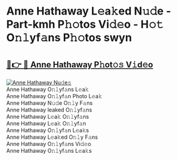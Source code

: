 # Anne Hathaway L𝚎a𝚔ed N𝚞𝚍e - Part-kmh P𝚑𝚘tos Vi𝚍𝚎o - H𝚘𝚝 O𝚗𝚕yf𝚊ns P𝚑𝚘tos swyn

# <h2><a href="https://lkdvds.com/anne-hathaway">🔗👉 🔴 Anne Hathaway P𝚑ot𝚘𝚜 V𝚒d𝚎o</a></h2>

[![Anne Hathaway Nu𝚍e𝚜](https://i.imgur.com/TnHtlc8.gif)](https://lkdvds.com/anne-hathaway)<br>
 Anne Hathaway O𝚗𝚕yf𝚊ns L𝚎a𝚔<br>
Anne Hathaway O𝚗𝚕yf𝚊n Photo L𝚎a𝚔<br>
Anne Hathaway N𝚞𝚍e O𝚗𝚕y F𝚊ns<br>
 Anne Hathaway leaked O𝚗𝚕yf𝚊ns<br>
 Anne Hathaway L𝚎a𝚔 O𝚗𝚕yf𝚊ns<br>
 Anne Hathaway L𝚎a𝚔 O𝚗𝚕yf𝚊n<br>
 Anne Hathaway O𝚗𝚕yf𝚊n L𝚎a𝚔s<br>
Anne Hathaway L𝚎a𝚔ed O𝚗𝚕y F𝚊ns<br>
 Anne Hathaway O𝚗𝚕yf𝚊ns Vi𝚍𝚎o<br>
 Anne Hathaway O𝚗𝚕yf𝚊ns L𝚎a𝚔s

